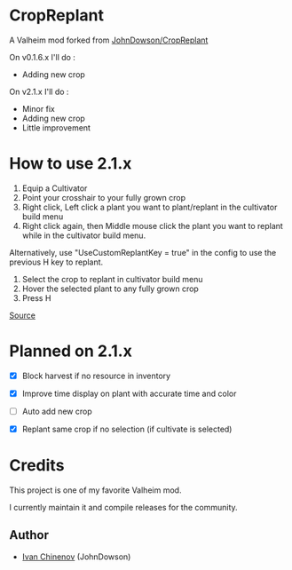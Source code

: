 # CropReplant
A Valheim mod forked from [JohnDowson/CropReplant](https://github.com/JohnDowson/CropReplant)

On v0.1.6.x I'll do :

- Adding new crop

On v2.1.x I'll do :

- Minor fix 
- Adding new crop
- Little improvement

# How to use 2.1.x

1) Equip a Cultivator
2) Point your crosshair to your fully grown crop
3) Right click, Left click a plant you want to plant/replant in the cultivator build menu
4) Right click again, then Middle mouse click the plant you want to replant while in the cultivator build menu.

Alternatively, use "UseCustomReplantKey = true" in the config to use the previous H key to replant. 

1) Select the crop to replant in cultivator build menu
2) Hover the selected plant to any fully grown crop
3) Press H

[Source](https://forums.nexusmods.com/index.php?/topic/9689773-cropreplant/page-12#entry91711633)

# Planned on 2.1.x

- [x] Block harvest if no resource in inventory
- [x] Improve time display on plant with accurate time and color
- [ ] Auto add new crop
- [x] Replant same crop if no selection (if cultivate is selected)



# Credits

This project is one of my favorite Valheim mod.

I currently maintain it and compile releases for the community.

## Author

- [Ivan Chinenov](https://github.com/JohnDowson) (JohnDowson)



